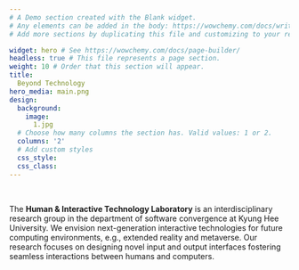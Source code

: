 ```yaml
---
# A Demo section created with the Blank widget.
# Any elements can be added in the body: https://wowchemy.com/docs/writing-markdown-latex/
# Add more sections by duplicating this file and customizing to your requirements.

widget: hero # See https://wowchemy.com/docs/page-builder/
headless: true # This file represents a page section.
weight: 10 # Order that this section will appear.
title: 
  Beyond Technology
hero_media: main.png
design:
  background:
    image:
      1.jpg
  # Choose how many columns the section has. Valid values: 1 or 2.
  columns: '2'
  # Add custom styles
  css_style:
  css_class:
---
```

<br>

The **Human & Interactive Technology Laboratory** is an interdisciplinary research group in the department of software convergence at Kyung Hee University.
We envision next-generation interactive technologies for future computing environments, e.g., extended reality and metaverse. 
Our research focuses on designing novel input and output interfaces fostering seamless interactions between humans and computers. 
<br><!--br-->
<!--div style="text-align: right"><span style="font-size: 7px">Image by rawpixel.com on Freepik<span></div-->